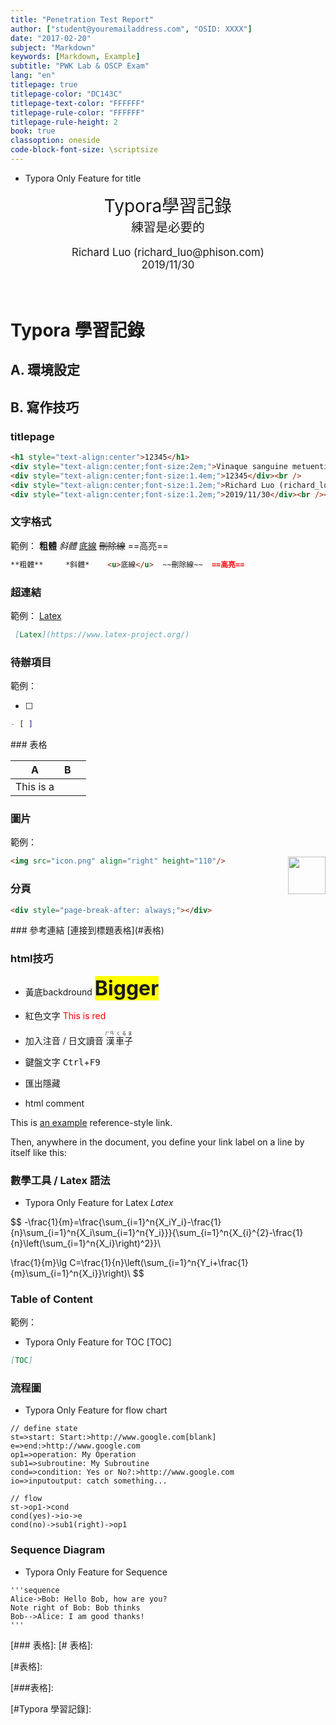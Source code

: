 ```yaml
---
title: "Penetration Test Report"
author: ["student@youremailaddress.com", "OSID: XXXX"]
date: "2017-02-20"
subject: "Markdown"
keywords: [Markdown, Example]
subtitle: "PWK Lab & OSCP Exam"
lang: "en"
titlepage: true
titlepage-color: "DC143C"
titlepage-text-color: "FFFFFF"
titlepage-rule-color: "FFFFFF"
titlepage-rule-height: 2
book: true
classoption: oneside
code-block-font-size: \scriptsize
---
```



* Typora Only Feature for title
<div style="text-align:center;font-size:2em;">Typora學習記錄</div>
<div style="text-align:center;font-size:1.4em;">練習是必要的</div><br />
<div style="text-align:center;font-size:1.2em;">Richard Luo (richard_luo@phison.com)</div>
<div style="text-align:center;font-size:1.2em;">2019/11/30</div><br /><br />


# Typora 學習記錄



## A. 環境設定



## B. 寫作技巧



### titlepage

```html
<h1 style="text-align:center">12345</h1>
<div style="text-align:center;font-size:2em;">Vinaque sanguine metuenti</div>
<div style="text-align:center;font-size:1.4em;">12345</div><br />
<div style="text-align:center;font-size:1.2em;">Richard Luo (richard_luo@phison.com)</div>
<div style="text-align:center;font-size:1.2em;">2019/11/30</div><br /><br /><br />
```



### 文字格式

範例：   **粗體**  *斜體*    <u>底線</u>   ~~刪除線~~  ==高亮==

```markdown
**粗體**     *斜體*    <u>底線</u>  ~~刪除線~~  ==高亮==
```





### 超連結

範例： [Latex](https://www.latex-project.org/)

```markdown
 [Latex](https://www.latex-project.org/)
```



### 待辦項目

範例： 

* [ ] 

```markdown
- [ ] 
```

<div style="page-break-after: always;"></div> 
### 表格



| A         | B    |      |
| --------- | ---- | ---- |
| This is a |      |      |





### 圖片

範例：

<img src="icon.png" align="right" height="60"/>

```markdown
<img src="icon.png" align="right" height="110"/>
```



### 分頁



```markdown
<div style="page-break-after: always;"></div>
```

<div style="page-break-after: always;"></div> 
### 參考連結
[連接到標題表格](#表格)



### html技巧

* 黃底backdround
<span style="font-size:2rem; background:yellow;">**Bigger**</span>
* 紅色文字
<span style='color:red'>This is red</span>
* 加入注音 / 日文讀音
<ruby> 漢 <rt> ㄏㄢˋ </rt> </ruby>
<ruby> 車子 <rt> くるま </rt> </ruby>
* 鍵盤文字
<kbd>Ctrl</kbd>+<kbd>F9</kbd>
* 匯出隱藏
<span style="display:none">I am hidden after export</span>

* html comment

  <!-- I am some comments not end,not end... here the comment endscdsdscscdcdsfdfdsdsfsds -->



This is [an example][id] reference-style link.

Then, anywhere in the document, you define your link label on a line by itself like this:

[id]: http://example.com/  "Optional Title Here"



### 數學工具 / Latex 語法

* Typora Only Feature for Latex
$Latex$

$$
-\frac{1}{m}=\frac{\sum_{i=1}^n{X_iY_i}-\frac{1}{n}\sum_{i=1}^n{X_i\sum_{i=1}^n{Y_i}}}{\sum_{i=1}^n{X_{i}^{2}-\frac{1}{n}\left(\sum_{i=1}^n{X_i}\right)^2}}\\
 
 \frac{1}{m}\lg C=\frac{1}{n}\left(\sum_{i=1}^n{Y_i+\frac{1}{m}\sum_{i=1}^n{X_i}}\right)\\
$$


[math]: 連結到這裡



### Table of Content

範例：
* Typora Only Feature for TOC
[TOC]

```markdown
[TOC]
```



<div style="page-break-after: always;"></div> 

### 流程圖
* Typora Only Feature for flow chart
```flow
// define state
st=>start: Start:>http://www.google.com[blank]
e=>end:>http://www.google.com
op1=>operation: My Operation
sub1=>subroutine: My Subroutine
cond=>condition: Yes or No?:>http://www.google.com
io=>inputoutput: catch something...

// flow
st->op1->cond
cond(yes)->io->e
cond(no)->sub1(right)->op1
```



### Sequence Diagram


* Typora Only Feature for Sequence
```
'''sequence
Alice->Bob: Hello Bob, how are you?
Note right of Bob: Bob thinks
Bob-->Alice: I am good thanks!
'''
```



[### 表格]: 
[# 表格]: 

[#表格]: 

[###表格]: 

[#Typora 學習記錄]: 
